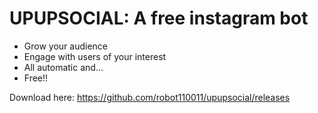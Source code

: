 # UPUPSOCIAL: A free instagram bot

- Grow your audience
- Engage with users of your interest
- All automatic and...
- Free!!

Download here:
https://github.com/robot110011/upupsocial/releases
